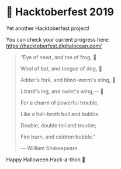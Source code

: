 # 🎃 Hacktoberfest 2019
Yet another Hacktoberfest project! 

You can check your current progress here: 
https://hacktoberfest.digitalocean.com/

>“Eye of newt, and toe of frog, 🐸
>
>Wool of bat, and tongue of dog, 🦇
>
>Adder's fork, and blind-worm's sting, 🐍
>
>Lizard's leg, and owlet's wing,— 🦎
>
>For a charm of powerful trouble,
>
>Like a hell-broth boil and bubble.
>
>Double, double toil and trouble;
>
>Fire burn, and caldron bubble.”
>
>― William Shakespeare

Happy Halloween Hack-a-thon 👻

